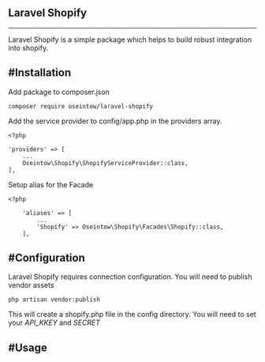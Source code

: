 ## Laravel Shopify
---

Laravel Shopify is a simple package which helps to build robust integration into shopify.

#Installation
---

Add package to composer.json

    composer require oseintow/laravel-shopify

Add the service provider to config/app.php in the providers array.

    <?php

    'providers' => [
        ...
        Oseintow\Shopify\ShopifyServiceProvider::class,
    ],

Setup alias for the Facade

    <?php

        'aliases' => [
            ...
            'Shopify' => Oseintow\Shopify\Facades\Shopify::class,
        ],

#Configuration
---

Laravel Shopify requires connection configuration. You will need to publish vendor assets

    php artisan vendor:publish

This will create a shopify.php file in the config directory. You will need to set your *API_KKEY* and *SECRET*

#Usage
---












